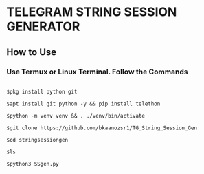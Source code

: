 # TELEGRAM STRING SESSION GENERATOR

## How to Use

### Use Termux or Linux Terminal. Follow the Commands


```$termux-setup-storage

$pkg install python git

$apt install git python -y && pip install telethon

$python -m venv venv && . ./venv/bin/activate

$git clone https://github.com/bkaanozsr1/TG_String_Session_Gen

$cd stringsessiongen

$ls

$python3 SSgen.py

